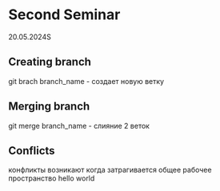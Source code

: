# Second Seminar
20.05.2024S
## Creating branch
git brach branch_name - создает новую ветку
## Merging branch
git merge branch_name - слияние 2 веток
## Conflicts
конфликты возникают когда затрагивается общее рабочее пространство
hello world